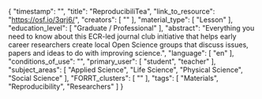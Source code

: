{
    "timestamp": "",
    "title": "ReproducibiliTea",
    "link_to_resource": "https://osf.io/3qrj6/",
    "creators": [
        ""
    ],
    "material_type": [
        "Lesson"
    ],
    "education_level": [
        "Graduate / Professional"
    ],
    "abstract": "Everything you need to know about this ECR-led journal club initiative that helps early career researchers create local Open Science groups that discuss issues, papers and ideas to do with improving science.",
    "language": [
        "en"
    ],
    "conditions_of_use": "",
    "primary_user": [
        "student",
        "teacher"
    ],
    "subject_areas": [
        "Applied Science",
        "Life Science",
        "Physical Science",
        "Social Science"
    ],
    "FORRT_clusters": [
        ""
    ],
    "tags": [
        "Materials",
        "Reproducibility",
        "Researchers"
    ]
}